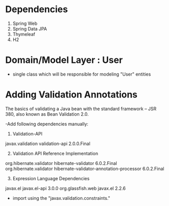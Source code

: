 # Dependencies
1. Spring Web
2. Spring Data JPA
3. Thymeleaf
4. H2

# Domain/Model Layer : User

- single class which will be responsible for modeling "User" entities

# Adding Validation Annotations
The basics of validating a Java bean with the standard framework – JSR 380, also known as Bean Validation 2.0.

-Add following dependencies manually:
1. Validation-API
<dependency>
    <groupId>javax.validation</groupId>
    <artifactId>validation-api</artifactId>
    <version>2.0.0.Final</version>
</dependency>

2. Validation API Reference Implementation
<dependency>
    <groupId>org.hibernate.validator</groupId>
    <artifactId>hibernate-validator</artifactId>
    <version>6.0.2.Final</version>
</dependency>
<dependency>
    <groupId>org.hibernate.validator</groupId>
    <artifactId>hibernate-validator-annotation-processor</artifactId>
    <version>6.0.2.Final</version>
</dependency>

3. Expression Language Dependencies
<dependency>
    <groupId>javax.el</groupId>
    <artifactId>javax.el-api</artifactId>
    <version>3.0.0</version>
</dependency>
 
<dependency>
    <groupId>org.glassfish.web</groupId>
    <artifactId>javax.el</artifactId>
    <version>2.2.6</version>
</dependency>

- import using the "javax.validation.constraints."


